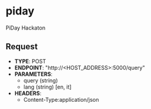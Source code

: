 # piday
PiDay Hackaton


## Request

- **TYPE**: POST
- **ENDPOINT**: "http://<HOST_ADDRESS>:5000/query"
- **PARAMETERS**:
  - query (string)
  - lang (string) [en, it]
- **HEADERS**:
  - Content-Type:application/json   
